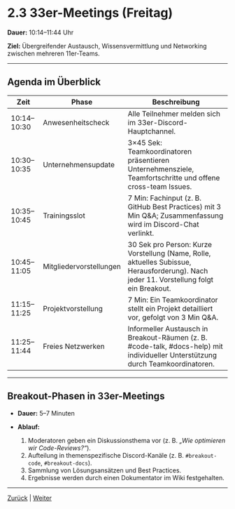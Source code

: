 # 2.3 33er-Meetings (Freitag)

**Dauer:** 10:14–11:44 Uhr

**Ziel:** Übergreifender Austausch, Wissensvermittlung und Networking zwischen mehreren 11er-Teams.

---

## Agenda im Überblick

Zeit | Phase | Beschreibung  
--- | --- | ---  
10:14–10:30 | Anwesenheitscheck | Alle Teilnehmer melden sich im 33er-Discord-Hauptchannel.  
10:30–10:35 | Unternehmensupdate | 3×45 Sek: Teamkoordinatoren präsentieren Unternehmensziele, Teamfortschritte und offene cross-team Issues.  
10:35–10:45 | Trainingsslot | 7 Min: Fachinput (z. B. GitHub Best Practices) mit 3 Min Q&A; Zusammenfassung wird im Discord-Chat verlinkt.  
10:45–11:05 | Mitgliedervorstellungen | 30 Sek pro Person: Kurze Vorstellung (Name, Rolle, aktuelles Subissue, Herausforderung). Nach jeder 11. Vorstellung folgt ein Breakout.  
11:15–11:25 | Projektvorstellung | 7 Min: Ein Teamkoordinator stellt ein Projekt detailliert vor, gefolgt von 3 Min Q&A.  
11:25–11:44 | Freies Netzwerken | Informeller Austausch in Breakout-Räumen (z. B. #code-talk, #docs-help) mit individueller Unterstützung durch Teamkoordinatoren.

---

## Breakout-Phasen in 33er-Meetings

- **Dauer:** 5–7 Minuten
- **Ablauf:**

  1. Moderatoren geben ein Diskussionsthema vor (z. B. *„Wie optimieren wir Code-Reviews?“*).  
  2. Aufteilung in themenspezifische Discord-Kanäle (z. B. `#breakout-code`, `#breakout-docs`).  
  3. Sammlung von Lösungsansätzen und Best Practices.  
  4. Ergebnisse werden durch einen Dokumentator im Wiki festgehalten.

---

[Zurück](../2/README.md) | [Weiter](../../3/README.md)
